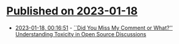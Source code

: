 # [Published on 2023-01-18](index.md)

* [2023-01-18, 00:16:51](https://lobste.rs/s/kxkcob/did_you_miss_my_comment_what) - [``Did You Miss My Comment or What?'' Understanding Toxicity in Open Source Discussions](https://cmustrudel.github.io/papers/osstoxicity22.pdf)
